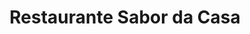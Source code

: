 ---
img: /assets/img/sabor-da-casa-site.png
title: Restaurante Sabor da Casa
description: Site de Restaurante com sistema de reservas.
site-project: https://github.com/JhonathanRibeiro/Sabor-da-Casa
---